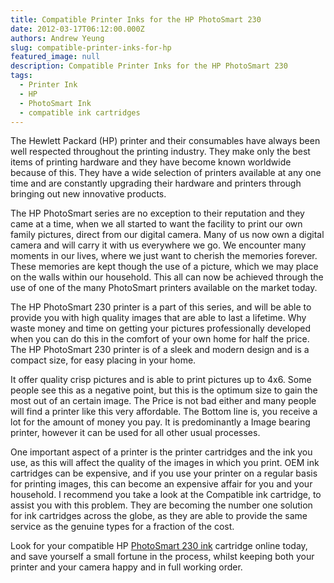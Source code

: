 ```yaml
---
title: Compatible Printer Inks for the HP PhotoSmart 230
date: 2012-03-17T06:12:00.000Z
authors: Andrew Yeung
slug: compatible-printer-inks-for-hp
featured_image: null
description: Compatible Printer Inks for the HP PhotoSmart 230
tags:
  - Printer Ink
  - HP
  - PhotoSmart Ink
  - compatible ink cartridges
---
```

The Hewlett Packard (HP) printer and their consumables have always been well respected throughout the printing industry. They make only the best items of printing hardware and they have become known worldwide because of this. They have a wide selection of printers available at any one time and are constantly upgrading their hardware and printers through bringing out new innovative products.

The HP PhotoSmart series are no exception to their reputation and they came at a time, when we all started to want the facility to print our own family pictures, direct from our digital camera. Many of us now own a digital camera and will carry it with us everywhere we go. We encounter many moments in our lives, where we just want to cherish the memories forever. These memories are kept though the use of a picture, which we may place on the walls within our household. This all can now be achieved through the use of one of the many PhotoSmart printers available on the market today.

The HP PhotoSmart 230 printer is a part of this series, and will be able to provide you with high quality images that are able to last a lifetime. Why waste money and time on getting your pictures professionally developed when you can do this in the comfort of your own home for half the price. The HP PhotoSmart 230 printer is of a sleek and modern design and is a compact size, for easy placing in your home.

It offer quality crisp pictures and is able to print pictures up to 4x6. Some people see this as a negative point, but this is the optimum size to gain the most out of an certain image. The Price is not bad either and many people will find a printer like this very affordable. The Bottom line is, you receive a lot for the amount of money you pay. It is predominantly a Image bearing printer, however it can be used for all other usual processes.

One important aspect of a printer is the printer cartridges and the ink you use, as this will affect the quality of the images in which you print. OEM ink cartridges can be expensive, and if you use your printer on a regular basis for printing images, this can become an expensive affair for you and your household. I recommend you take a look at the Compatible ink cartridge, to assist you with this problem. They are becoming the number one solution for ink cartridges across the globe, as they are able to provide the same service as the genuine types for a fraction of the cost.

Look for your compatible HP [PhotoSmart 230 ink](https://www.comboink.com/hp-photosmart-230-ink-cartridges) cartridge online today, and save yourself a small fortune in the process, whilst keeping both your printer and your camera happy and in full working order.